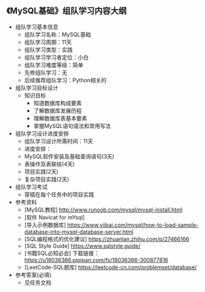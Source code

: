 ## 《MySQL基础》组队学习内容大纲
 * 组队学习基本信息
    * 组队学习名称：MySQL基础
    * 组队学习周期：11天
    * 组队学习类型：实践
    * 组队学习学习者定位：小白
    * 组队学习难度等级：简单
    * 先修组队学习：无
    * 后续推荐组队学习：Python相关的
* 组队学习目标设计
    * 知识目标
        * 知道数据库构成要素
        * 了解数据库发展历程
        * 理解数据库表基本要素
        * 掌握MySQL语句语法和常用写法
* 组队学习设计进度安排
    * 组队学习设计所需时间：11天
    * 进度安排：
    * MySQL软件安装及基础查询语句(3天)
    * 表操作及表联结(4天)
    * 项目实践(2天)
    * 复杂项目实践(2天)
* 组队学习考试
    * 穿插在每个任务中的项目实践
* 参考资料
    * [MySQL教程] http://www.runoob.com/mysql/mysql-install.html
    * [软件 Navicat for mYsql]
    * [导入示例数据库] https://www.yiibai.com/mysql/how-to-load-sample-database-into-mysql-database-server.html
    * [SQL编程格式的优化建议] https://zhuanlan.zhihu.com/p/27466166
    * [SQL Style Guide]  https://www.sqlstyle.guide/
    * [书籍SQL必知必会] 下载链接：https://u18036366.pipipan.com/fs/18036366-300877816
    * [LeetCode-SQL题库] https://leetcode-cn.com/problemset/database/
* 参考答案(必填)
    * 见任务文档
    